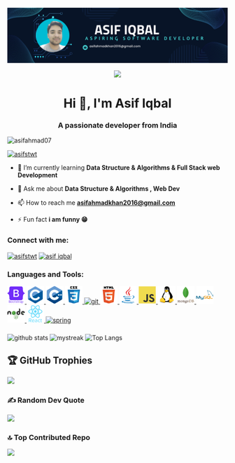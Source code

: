 ![logo](https://github.com/AsifAhmad07/AsifAhmad07/blob/main/Navy%20Blue%20Geometric%20Technology%20LinkedIn%20Banner.png)

<p align=center><img src="https://camo.githubusercontent.com/eed1fc8b01162c5a31b601f919d9daab021cf8a3e79ad42c72e3860732cd4a1a/68747470733a2f2f692e6962622e636f2f4d6b645130626a2f6861636b65722d31396a6a2e6a7067" width=50%></p>
<h1 align="center">Hi 👋, I'm Asif Iqbal</h1>
<h3 align="center">A passionate developer from India</h3>
<!--<img align="right" alt="coding" width="400" src="https://camo.githubusercontent.com/5ddf73ad3a205111cf8c686f687fc216c2946a75005718c8da5b837ad9de78c9/68747470733a2f2f7468756d62732e6766796361742e636f6d2f4576696c4e657874446576696c666973682d736d616c6c2e676966"> -->


 <p align="left"> <img src="https://komarev.com/ghpvc/?username=asifahmad07&label=Profile%20views&color=0e75b6&style=flat" alt="asifahmad07" /> </p>

<p align="left"> <a href="https://twitter.com/asifstwt" target="blank"><img src="https://img.shields.io/twitter/follow/asifstwt?logo=twitter&style=for-the-badge" alt="asifstwt" /></a> </p>

- 🌱 I’m currently learning **Data Structure & Algorithms & Full Stack web Development**

- 💬 Ask me about **Data Structure & Algorithms , Web Dev**

- 📫 How to reach me **asifahmadkhan2016@gmail.com**

- ⚡ Fun fact **i am funny 😁**

<h3 align="left">Connect with me:</h3>
<p align="left">
<a href="https://twitter.com/asifstwt" target="blank"><img align="center" src="https://raw.githubusercontent.com/rahuldkjain/github-profile-readme-generator/master/src/images/icons/Social/twitter.svg" alt="asifstwt" height="30" width="40" /></a>
<a href="https://linkedin.com/in/asifahmad07" target="blank"><img align="center" src="https://raw.githubusercontent.com/rahuldkjain/github-profile-readme-generator/master/src/images/icons/Social/linked-in-alt.svg" alt="asif iqbal" height="30" width="40" /></a>
</p>

<h3 align="left">Languages and Tools:</h3>
<p align="left"> <a href="https://getbootstrap.com" target="_blank" rel="noreferrer"> <img src="https://raw.githubusercontent.com/devicons/devicon/master/icons/bootstrap/bootstrap-plain-wordmark.svg" alt="bootstrap" width="40" height="40"/> </a> <a href="https://www.cprogramming.com/" target="_blank" rel="noreferrer"> <img src="https://raw.githubusercontent.com/devicons/devicon/master/icons/c/c-original.svg" alt="c" width="40" height="40"/> </a> <a href="https://www.w3schools.com/cpp/" target="_blank" rel="noreferrer"> <img src="https://raw.githubusercontent.com/devicons/devicon/master/icons/cplusplus/cplusplus-original.svg" alt="cplusplus" width="40" height="40"/> </a> <a href="https://www.w3schools.com/css/" target="_blank" rel="noreferrer"> <img src="https://raw.githubusercontent.com/devicons/devicon/master/icons/css3/css3-original-wordmark.svg" alt="css3" width="40" height="40"/> </a> <a href="https://git-scm.com/" target="_blank" rel="noreferrer"> <img src="https://www.vectorlogo.zone/logos/git-scm/git-scm-icon.svg" alt="git" width="40" height="40"/> </a> <a href="https://www.w3.org/html/" target="_blank" rel="noreferrer"> <img src="https://raw.githubusercontent.com/devicons/devicon/master/icons/html5/html5-original-wordmark.svg" alt="html5" width="40" height="40"/> </a> <a href="https://www.java.com" target="_blank" rel="noreferrer"> <img src="https://raw.githubusercontent.com/devicons/devicon/master/icons/java/java-original.svg" alt="java" width="40" height="40"/> </a> <a href="https://developer.mozilla.org/en-US/docs/Web/JavaScript" target="_blank" rel="noreferrer"> <img src="https://raw.githubusercontent.com/devicons/devicon/master/icons/javascript/javascript-original.svg" alt="javascript" width="40" height="40"/> </a> <a href="https://www.linux.org/" target="_blank" rel="noreferrer"> <img src="https://raw.githubusercontent.com/devicons/devicon/master/icons/linux/linux-original.svg" alt="linux" width="40" height="40"/> </a> <a href="https://www.mongodb.com/" target="_blank" rel="noreferrer"> <img src="https://raw.githubusercontent.com/devicons/devicon/master/icons/mongodb/mongodb-original-wordmark.svg" alt="mongodb" width="40" height="40"/> </a> <a href="https://www.mysql.com/" target="_blank" rel="noreferrer"> <img src="https://raw.githubusercontent.com/devicons/devicon/master/icons/mysql/mysql-original-wordmark.svg" alt="mysql" width="40" height="40"/> </a> <a href="https://nodejs.org" target="_blank" rel="noreferrer"> <img src="https://raw.githubusercontent.com/devicons/devicon/master/icons/nodejs/nodejs-original-wordmark.svg" alt="nodejs" width="40" height="40"/> </a> <a href="https://reactjs.org/" target="_blank" rel="noreferrer"> <img src="https://raw.githubusercontent.com/devicons/devicon/master/icons/react/react-original-wordmark.svg" alt="react" width="40" height="40"/> </a> <a href="https://spring.io/" target="_blank" rel="noreferrer"> <img src="https://www.vectorlogo.zone/logos/springio/springio-icon.svg" alt="spring" width="40" height="40"/> </a> </p>

###

![ github stats](https://github-readme-stats.vercel.app/api?username=asifahmad07&show_icons=true&theme=tokyonight)
<img src="https://github-readme-streak-stats.herokuapp.com/?user=asifahmad07&theme=tokyonight" alt="mystreak"/> 
![ Top Langs](https://github-readme-stats.vercel.app/api/top-langs/?username=asifahmad07&theme=tokyonight&layout=compact)

## 🏆 GitHub Trophies
![](https://github-profile-trophy.vercel.app/?username=asifahmad07&theme=radical&no-frame=false&no-bg=true&margin-w=4)


### ✍️ Random Dev Quote
![](https://quotes-github-readme.vercel.app/api?type=horizontal&theme=radical)


### 🔝 Top Contributed Repo
![](https://github-contributor-stats.vercel.app/api?username=asifahmad07&limit=5&theme=dark&combine_all_yearly_contributions=true)
